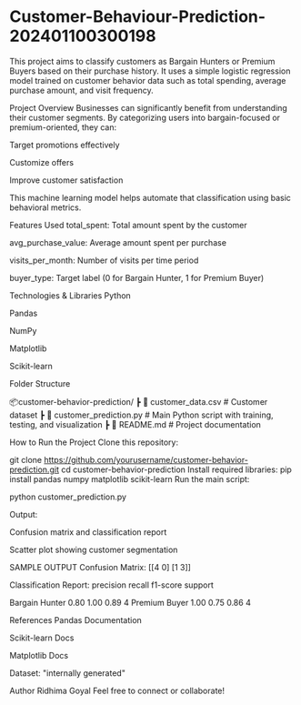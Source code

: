 # Customer-Behaviour-Prediction-202401100300198

This project aims to classify customers as Bargain Hunters or Premium Buyers based on their purchase history. It uses a simple logistic regression model trained on customer behavior data such as total spending, average purchase amount, and visit frequency.

 Project Overview
Businesses can significantly benefit from understanding their customer segments. By categorizing users into bargain-focused or premium-oriented, they can:

Target promotions effectively

Customize offers

Improve customer satisfaction

This machine learning model helps automate that classification using basic behavioral metrics.

Features Used
total_spent: Total amount spent by the customer

avg_purchase_value: Average amount spent per purchase

visits_per_month: Number of visits per time period

buyer_type: Target label (0 for Bargain Hunter, 1 for Premium Buyer)

Technologies & Libraries
Python

Pandas

NumPy

Matplotlib

Scikit-learn

Folder Structure

📦customer-behavior-prediction/
 ┣ 📄 customer_data.csv         # Customer dataset
 ┣ 📄 customer_prediction.py    # Main Python script with training, testing, and visualization
 ┣ 📄 README.md                 # Project documentation

 How to Run the Project
Clone this repository:


git clone https://github.com/yourusername/customer-behavior-prediction.git
cd customer-behavior-prediction
Install required libraries:
pip install pandas numpy matplotlib scikit-learn
Run the main script:

python customer_prediction.py

Output:

Confusion matrix and classification report

Scatter plot showing customer segmentation

SAMPLE OUTPUT
Confusion Matrix:
[[4 0]
 [1 3]]

Classification Report:
               precision    recall  f1-score   support

Bargain Hunter     0.80      1.00      0.89         4
Premium Buyer      1.00      0.75      0.86         4
 
 References
Pandas Documentation

Scikit-learn Docs

Matplotlib Docs

Dataset: "internally generated"

Author
Ridhima Goyal
Feel free to connect or collaborate!
